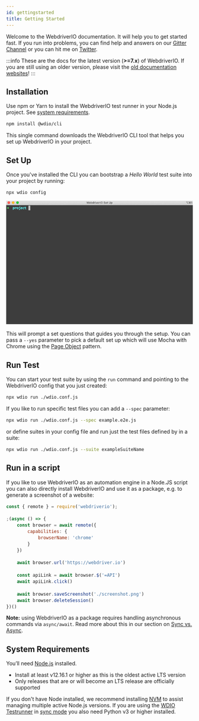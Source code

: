 ```yaml
---
id: gettingstarted
title: Getting Started
---
```


Welcome to the WebdriverIO documentation. It will help you to get started fast. If you run into problems, you can find help and answers on our [Gitter Channel](https://gitter.im/webdriverio/webdriverio) or you can hit me on [Twitter](https://twitter.com/webdriverio).

:::info
These are the docs for the latest version (__>=7.x__) of WebdriverIO. If you are still using an older version, please visit the [old documentation websites](/versions)!
:::

## Installation

Use npm or Yarn to install the WebdriverIO test runner in your Node.js project. See [system requirements](#system-requirements).

```bash npm2yarn
npm install @wdio/cli
```

This single command downloads the WebdriverIO CLI tool that helps you set up WebdriverIO in your project.

## Set Up

Once you've installed the CLI you can bootstrap a _Hello World_ test suite into your project by running:

```bash
npx wdio config
```

![Set Up](../static/img/setup.gif)

This will prompt a set questions that guides you through the setup. You can pass a `--yes` parameter to pick a default set up which will use Mocha with Chrome using the [Page Object](https://martinfowler.com/bliki/PageObject.html) pattern.

## Run Test

You can start your test suite by using the `run` command and pointing to the WebdriverIO config that you just created:

```bash
npx wdio run ./wdio.conf.js
```

If you like to run specific test files you can add a `--spec` parameter:

```bash
npx wdio run ./wdio.conf.js --spec example.e2e.js
```

or define suites in your config file and run just the test files defined by in a suite:

```bash
npx wdio run ./wdio.conf.js --suite exampleSuiteName
```

## Run in a script

If you like to use WebdriverIO as an automation engine in a Node.JS script you can also directly install WebdriverIO and use it as a package, e.g. to generate a screenshot of a website:

```js
const { remote } = require('webdriverio');

;(async () => {
    const browser = await remote({
        capabilities: {
            browserName: 'chrome'
        }
    })

    await browser.url('https://webdriver.io')

    const apiLink = await browser.$('=API')
    await apiLink.click()

    await browser.saveScreenshot('./screenshot.png')
    await browser.deleteSession()
})()
```

__Note:__ using WebdriverIO as a package requires handling asynchronous commands via `async/await`. Read more about this in our section on [Sync vs. Async](./SyncVsAsync.md).

## System Requirements

You’ll need [Node.js](http://nodejs.org) installed.

- Install at least v12.16.1 or higher as this is the oldest active LTS version
- Only releases that are or will become an LTS release are officially supported

If you don't have Node installed, we recommend installing [NVM](https://github.com/creationix/nvm) to assist managing multiple active Node.js versions. If you are using the [WDIO Testrunner](/docs/setuptypes#the-wdio-testrunner) in [sync mode](/docs/sync-vs-async#sync-mode) you also need Python v3 or higher installed.
